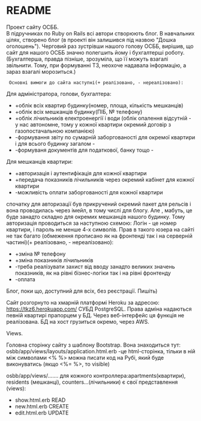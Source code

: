 # README

Проект сайту ОСББ.   
В  підручниках по Ruby on Rails всі автори створюють блог. В навчальних цілях, 
створено блог (в проекті він залишився під назвою "Дошка оголошень").
Черговий раз зустрівши нашого голову ОСББ, вирішив, що сайт для нашого ОСББ значно полегшить йому і бухгалтерші роботу.
(Бухгалтерша, правда пізніше, зрозуміла, що її можуть взагалі звільнити. Тому, при формуванні ТЗ, 
неохоче надавала інформацію, а зараз взагалі морозиться.)    
	
     Основні вимоги до сайта наступні(+ реалізовано, - нереалізовано):
     
Для адміністратора, голови, бухгалтера:

- +облік всіх квартир будинку(номер, площа, кількість мешканців)
- +облік всіх мешканців будинку(ПІБ, № телефону)                    
- +облік лічильників електроенергії і води 
 (облік опалення відсутній - у нас автономне, тому у кожної квартири
  окремий договір з газопостачальною компанією) 
- -формування звіту по сумарній заборгованості для окремої квартири і для всього будинку загалом -
- -формуваня документів для податкової, банку тощо -

Для мешканців квартири:

- +авторизація і аутентифікація для кожної квартири
- +передача показників лічильників через окремий кабінет для кожної квартири
- -можливість оплати заборгованості для кожної квартири

спочатку для авторизації був прикручений окремий пакет для рельсів і вона проводилась через 
імейл, в тому числі для блогу. Але , мабуть, це буде занадто складно для окремих мешканців
нашого будинку. Тому авторизація проводиться за наступною схемою: Логін - це номер квартири, і пароль
не менше 4-х символів. Прав в такого юзера на сайті не так багато
(обмеження прописано як на фронтенді так і на серверній частині)(+ реалізовано, - нереалізовано):

- +зміна № телефону
- +зміна показників лічильників
- -треба реалізувати захист від вводу занадто великих значень показників, як на рівні бізнес-логіки так 
  і на рівні фронтенду
- -оплата

Блог, поки що, доступний для всіх, без реєстрації. Пишіть)

Сайт розгорнуто на хмарній платформі Heroku за адресою: https://tkz6.herokuapp.com/
CУБД PostgreSQL. Права адміна надаються певній квартирі прапорцем у БД. Через веб-інтерфейс ця функція не 
реалізована. БД на хост грузиться окремо, через AWS.

Views. 

Головна сторінку сайту з шаблону Bootstrap. Вона знаходиться тут: osbb/app/views/layouts/application.html.erb  -це  html-сторінка,
тільки в ній між символами <%  %> можна писати код на Рубі, який буде виконуватись (якщо <%=  %>, то visible)

osbb/app/views/.......
для кожного контроллера:apartments(квартири), residents (мешканці), counters...(лічильники) є свої представлення (views):
- show.html.erb   READ
- new.html.erb    CREATE
- edit.html.erb   UPDATE
